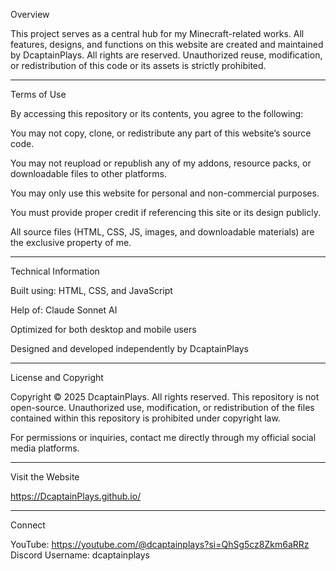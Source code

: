 Overview

This project serves as a central hub for my Minecraft-related works.
All features, designs, and functions on this website are created and maintained by DcaptainPlays.
All rights are reserved. Unauthorized reuse, modification, or redistribution of this code or its assets is strictly prohibited.


---

Terms of Use

By accessing this repository or its contents, you agree to the following:

You may not copy, clone, or redistribute any part of this website’s source code.

You may not reupload or republish any of my addons, resource packs, or downloadable files to other platforms.

You may only use this website for personal and non-commercial purposes.

You must provide proper credit if referencing this site or its design publicly.


All source files (HTML, CSS, JS, images, and downloadable materials) are the exclusive property of me.


---

Technical Information

Built using: HTML, CSS, and JavaScript

Help of: Claude Sonnet AI

Optimized for both desktop and mobile users

Designed and developed independently by DcaptainPlays



---

License and Copyright

Copyright © 2025 DcaptainPlays. All rights reserved.
This repository is not open-source.
Unauthorized use, modification, or redistribution of the files contained within this repository is prohibited under copyright law.

For permissions or inquiries, contact me directly through my official social media platforms.


---

Visit the Website

https://DcaptainPlays.github.io/


---

Connect

YouTube: https://youtube.com/@dcaptainplays?si=QhSg5cz8Zkm6aRRz
Discord Username: dcaptainplays 
